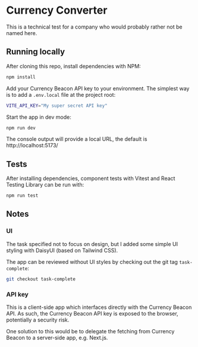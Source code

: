 # Currency Converter

This is a technical test for a company who would probably rather not be named here.

## Running locally

After cloning this repo, install dependencies with NPM:

```bash
npm install
```

Add your Currency Beacon API key to your environment. The simplest way is to add a `.env.local` file at the project root:

```bash
VITE_API_KEY="My super secret API key"
```

Start the app in dev mode:

```bash
npm run dev
```

The console output will provide a local URL, the default is http://localhost:5173/

## Tests

After installing dependencies, component tests with Vitest and React Testing Library can be run with:

```bash
npm run test
```

## Notes

### UI

The task specified not to focus on design, but I added some simple UI styling with DaisyUI (based on Tailwind CSS).

The app can be reviewed without UI styles by checking out the git tag `task-complete`:

```bash
git checkout task-complete
```

### API key

This is a client-side app which interfaces directly with the Currency Beacon API. As such, the Currency Beacon API key is exposed to the browser, potentially a security risk.

One solution to this would be to delegate the fetching from Currency Beacon to a server-side app, e.g. Next.js.
